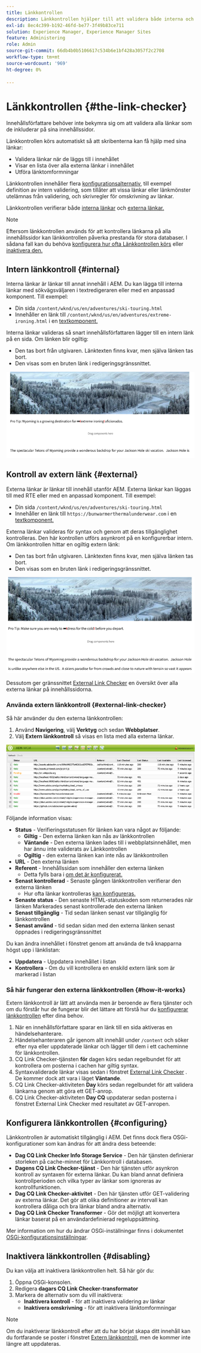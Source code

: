 ```yaml
---
title: Länkkontrollen
description: Länkkontrollen hjälper till att validera både interna och externa länkar och tillåter att länkar skrivs om.
exl-id: 8ec4c399-b192-46fd-be77-3f49b83ce711
solution: Experience Manager, Experience Manager Sites
feature: Administering
role: Admin
source-git-commit: 66db4b0b5106617c534b6e1bf428a3057f2c2708
workflow-type: tm+mt
source-wordcount: '969'
ht-degree: 0%

---
```


# Länkkontrollen {#the-link-checker}

Innehållsförfattare behöver inte bekymra sig om att validera alla länkar som de inkluderar på sina innehållssidor.

Länkkontrollen körs automatiskt så att skribenterna kan få hjälp med sina länkar:

* Validera länkar när de läggs till i innehållet
* Visar en lista över alla externa länkar i innehållet
* Utföra länktomformningar

Länkkontrollen innehåller flera [konfigurationsalternativ](#configuring), till exempel definition av intern validering, som tillåter att vissa länkar eller länkmönster utelämnas från validering, och skrivregler för omskrivning av länkar.

Länkkontrollen verifierar både [interna länkar](#internal) och [externa länkar.](#external)

>[!NOTE]
>
>Eftersom länkkontrollen används för att kontrollera länkarna på alla innehållssidor kan länkkontrollen påverka prestanda för stora databaser. I sådana fall kan du behöva [konfigurera hur ofta Länkkontrollen körs](#configuring) eller [inaktivera den.](#disabling)

## Intern länkkontroll {#internal}

Interna länkar är länkar till annat innehåll i AEM. Du kan lägga till interna länkar med sökvägsväljaren i textredigeraren eller med en anpassad komponent. Till exempel:

* Din sida `/content/wknd/us/en/adventures/ski-touring.html`
* Innehåller en länk till `/content/wknd/us/en/adventures/extreme-ironing.html` i en [textkomponent.](https://experienceleague.adobe.com/docs/experience-manager-core-components/using/components/text.html?lang=sv-SE)

Interna länkar valideras så snart innehållsförfattaren lägger till en intern länk på en sida. Om länken blir ogiltig:

* Den tas bort från utgivaren. Länktexten finns kvar, men själva länken tas bort.
* Den visas som en bruten länk i redigeringsgränssnittet.

![Bruten intern länk vid redigering av en sida](assets/link-checker-invalid-link-internal.png)

## Kontroll av extern länk {#external}

Externa länkar är länkar till innehåll utanför AEM. Externa länkar kan läggas till med RTE eller med en anpassad komponent. Till exempel:

* Din sida `/content/wknd/us/en/adventures/ski-touring.html`
* Innehåller en länk till `https://bunwarmerthermalunderwear.com` i en [textkomponent.](https://experienceleague.adobe.com/docs/experience-manager-core-components/using/components/text.html?lang=sv-SE)

Externa länkar valideras för syntax och genom att deras tillgänglighet kontrolleras. Den här kontrollen utförs asynkront på en konfigurerbar intern. Om länkkontrollen hittar en ogiltig extern länk:

* Den tas bort från utgivaren. Länktexten finns kvar, men själva länken tas bort.
* Den visas som en bruten länk i redigeringsgränssnittet.

![Bruten intern länk vid redigering av en sida](assets/link-checker-invalid-link-external.png)

Dessutom ger gränssnittet [External Link Checker](#external-link-checker) en översikt över alla externa länkar på innehållssidorna.

### Använda extern länkkontroll {#external-link-checker}

Så här använder du den externa länkkontrollen:

1. Använd **Navigering**, välj **Verktyg** och sedan **Webbplatser**.
1. Välj **Extern länkkontroll** så visas en lista med alla externa länkar.

![Fönstret Extern länkkontroll](assets/external-link-checker.png)

Följande information visas:

* **Status** - Verifieringsstatusen för länken kan vara något av följande:
   * **Giltig** - Den externa länken kan nås av länkkontrollen
   * **Väntande** - Den externa länken lades till i webbplatsinnehållet, men har ännu inte validerats av Länkkontrollen
   * **Ogiltig** - den externa länken kan inte nås av länkkontrollen
* **URL** - Den externa länken
* **Referent** - Innehållssidan som innehåller den externa länken
   * Detta fylls bara i [om det är konfigurerat.](#configuring)
* **Senast kontrollerad** - Senaste gången länkkontrollen verifierar den externa länken
   * Hur ofta länkar kontrolleras [kan konfigureras.](#configuring)
* **Senaste status** - Den senaste HTML-statuskoden som returnerades när länken Markerades senast kontrollerade den externa länken
* **Senast tillgänglig** - Tid sedan länken senast var tillgänglig för länkkontrollen
* **Senast använd** - tid sedan sidan med den externa länken senast öppnades i redigeringsgränssnittet

Du kan ändra innehållet i fönstret genom att använda de två knapparna högst upp i länklistan:

* **Uppdatera** - Uppdatera innehållet i listan
* **Kontrollera** - Om du vill kontrollera en enskild extern länk som är markerad i listan

### Så här fungerar den externa länkkontrollen {#how-it-works}

Extern länkkontroll är lätt att använda men är beroende av flera tjänster och om du förstår hur de fungerar blir det lättare att förstå hur du [konfigurerar länkkontrollen](#configuring) efter dina behov.

1. När en innehållsförfattare sparar en länk till en sida aktiveras en händelsehanterare.
1. Händelsehanteraren går igenom allt innehåll under `/content` och söker efter nya eller uppdaterade länkar och lägger till dem i ett cacheminne för länkkontrollen.
1. CQ Link Checker-tjänsten **för** dagen körs sedan regelbundet för att kontrollera om posterna i cachen har giltig syntax.
1. Syntaxvaliderade länkar visas sedan i fönstret [External Link Checker](#external-link-checker) . De kommer dock att vara i läget **Väntande**.
1. CQ Link Checker-aktiviteten **Day** körs sedan regelbundet för att validera länkarna genom att göra ett GET-anrop.
1. CQ Link Checker-aktiviteten **Day CQ** uppdaterar sedan posterna i fönstret External Link Checker med resultatet av GET-anropen.

## Konfigurera länkkontrollen {#configuring}

Länkkontrollen är automatiskt tillgänglig i AEM. Det finns dock flera OSGi-konfigurationer som kan ändras för att ändra dess beteende:

* **Dag CQ Link Checker Info Storage Service** - Den här tjänsten definierar storleken på cache-minnet för Länkkontroll i databasen.
* **Dagens CQ Link Checker-tjänst** - Den här tjänsten utför asynkron kontroll av syntaxen för externa länkar. Du kan bland annat definiera kontrollperioden och vilka typer av länkar som ignoreras av kontrollfunktionen.
* **Dag CQ Link Checker-aktivitet** - Den här tjänsten utför GET-validering av externa länkar. Det gör att olika definitioner av intervall kan kontrollera dåliga och bra länkar bland andra alternativ.
* **Dag CQ Link Checker Transformer** - Gör det möjligt att konvertera länkar baserat på en användardefinierad regeluppsättning.

Mer information om hur du ändrar OSGi-inställningar finns i dokumentet [OSGi-konfigurationsinställningar](/help/sites-deploying/osgi-configuration-settings.md).

## Inaktivera länkkontrollen {#disabling}

Du kan välja att inaktivera länkkontrollen helt. Så här gör du:

1. Öppna OSGi-konsolen.
1. Redigera **dagars CQ Link Checker-transformator**
1. Markera de alternativ som du vill inaktivera:
   * **Inaktivera kontroll** - för att inaktivera validering av länkar
   * **Inaktivera omskrivning** - för att inaktivera länktomformningar

>[!NOTE]
>
>Om du inaktiverar länkkontroll efter att du har börjat skapa ditt innehåll kan du fortfarande se poster i fönstret [Extern länkkontroll](#external-link-checker), men de kommer inte längre att uppdateras.
